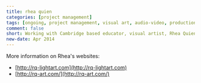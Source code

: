 ```yaml
---
title: rhea quien
categories: [project management]
tags: [ongoing, project management, visual art, audio-video, production, DVD production]
comment: false
short: Working with Cambridge based educator, visual artist, Rhea Quien. I maintain websites, computers and produce, edit or post-produce audio-video material. -- THIS PROJECT IS CURRENTLY  ON HOLD --
new-date: Apr 2014
---
```


More information on Rhea's websites: 

- [http://rq-lightart.com](http://rq-lightart.com)
- [http://rq-art.com/](http://rq-art.com/)

